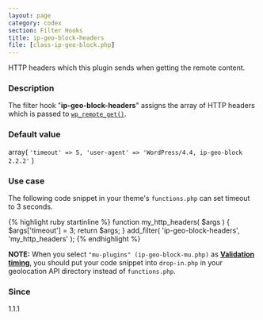 ```yaml
---
layout: page
category: codex
section: Filter Hooks
title: ip-geo-block-headers
file: [class-ip-geo-block.php]
---
```


HTTP headers which this plugin sends when getting the remote content.

<!--more-->

### Description ###

The filter hook "**ip-geo-block-headers**" assigns the array of HTTP headers 
which is passed to [`wp_remote_get()`][WpRemoteGet].

### Default value ###

array( `'timeout' => 5, 'user-agent' => 'WordPress/4.4, ip-geo-block 2.2.2'` )

### Use case ###

The following code snippet in your theme's `functions.php` can set timeout to 
3 seconds.

{% highlight ruby startinline %}
function my_http_headers( $args ) {
    $args['timeout'] = 3;
    return $args;
}
add_filter( 'ip-geo-block-headers', 'my_http_headers' );
{% endhighlight %}

<div class="alert alert-info">
	<strong>NOTE:</strong>
	When you select <code>"mu-plugins" (ip-geo-block-mu.php)</code> as 
	<a href='/codex/validation-timing.html' title='Validation timing | IP Geo Block'><strong>Validation timing</strong></a>,
	you should put your code snippet into <code>drop-in.php</code> in your 
	geolocation API directory instead of <code>functions.php</code>.
</div>

### Since ###

1.1.1

[IP-Geo-Block]: https://wordpress.org/plugins/ip-geo-block/ "WordPress › IP Geo Block « WordPress Plugins"
[WpRemoteGet]:  https://codex.wordpress.org/Function_Reference/wp_remote_get "Function Reference/wp remote get « WordPress Codex"
